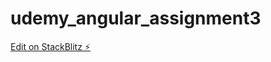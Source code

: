 # udemy_angular_assignment3

[Edit on StackBlitz ⚡️](https://stackblitz.com/edit/angular-ivy-stupgj)